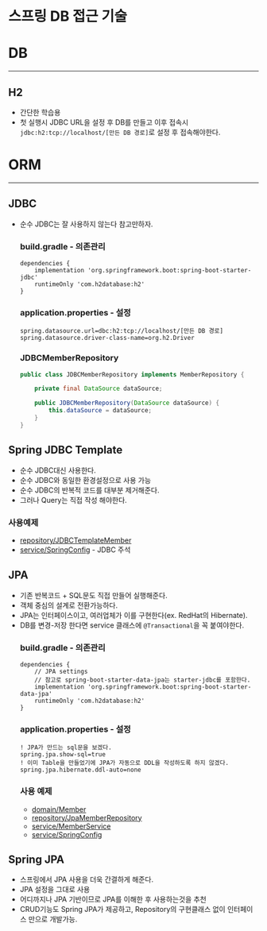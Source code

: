 스프링 DB 접근 기술
=================

# DB

------------------------------

## H2
* 간단한 학습용
* 첫 실행시 JDBC URL을 설정 후 DB를 만들고 이후 접속시  
    `jdbc:h2:tcp://localhost/[만든 DB 경로]`로 설정 후 접속해야한다.

# ORM

------------------------

## JDBC
* 순수 JDBC는 잘 사용하지 않는다 참고만하자.
  
  ### build.gradle - 의존관리
    ```
    dependencies {
        implementation 'org.springframework.boot:spring-boot-starter-jdbc'
        runtimeOnly 'com.h2database:h2'
    }
    ```
  ### application.properties - 설정
    ```
    spring.datasource.url=dbc:h2:tcp://localhost/[만든 DB 경로]
    spring.datasource.driver-class-name=org.h2.Driver
    ```
  
  ### JDBCMemberRepository
    ```java
    public class JDBCMemberRepository implements MemberRepository {
    
        private final DataSource dataSource;
    
        public JDBCMemberRepository(DataSource dataSource) {
            this.dataSource = dataSource;
        }
    }
    ```

## Spring JDBC Template
* 순수 JDBC대신 사용한다.
* 순수 JDBC와 동일한 환경설정으로 사용 가능
* 순수 JDBC의 반복적 코드를 대부분 제거해준다.
* 그러나 Query는 직접 작성 해야한다.

### 사용예제
* [repository/JDBCTemplateMember](src/main/java/com/example1/springlecture/repository/JDBCTemplateMemberRepository.java)
* [service/SpringConfig](src/main/java/com/example1/springlecture/service/MemberService.java) - JDBC 주석
## JPA
* 기존 반복코드 + SQL문도 직접 만들어 실행해준다.
* 객체 중심의 설계로 전환가능하다.
* JPA는 인터페이스이고, 여러업체가 이를 구현한다(ex. RedHat의 Hibernate).
* DB를 변경-저장 한다면 service 클래스에 `@Transactional`을 꼭 붙여야한다. 
  ### build.gradle - 의존관리
    ```
    dependencies {
        // JPA settings
        // 참고로 spring-boot-starter-data-jpa는 starter-jdbc를 포함한다.
        implementation 'org.springframework.boot:spring-boot-starter-data-jpa'
        runtimeOnly 'com.h2database:h2'
    }
    ```
  ### application.properties - 설정
    ```
    ! JPA가 만드는 sql문을 보겠다.
    spring.jpa.show-sql=true
    ! 이미 Table을 만들었기에 JPA가 자동으로 DDL을 작성하도록 하지 않겠다.
    spring.jpa.hibernate.ddl-auto=none
    ```
  ### 사용 예제
    * [domain/Member](/src/main/java/com/example1/springlecture/domain/Member.java)
    * [repository/JpaMemberRepository](src/main/java/com/example1/springlecture/repository/JpaMemberRepository.java)
    * [service/MemberService](src/main/java/com/example1/springlecture/service/MemberService.java)
    * [service/SpringConfig](src/main/java/com/example1/springlecture/service/MemberService.java) 

## Spring JPA
* 스프링에서 JPA 사용을 더욱 간결하게 해준다.
* JPA 설정을 그대로 사용
* 어디까지나 JPA 기반이므로 JPA를 이해한 후 사용하는것을 추천
* CRUD기능도 Spring JPA가 제공하고, Repository의 구현클래스 없이 인터페이스 만으로 개발가능.
